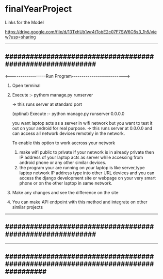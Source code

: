# finalYearProject

Links for the Model

https://drive.google.com/file/d/13TxhUb1wr4tTobE2c07F7SW6O5s3_1h5/view?usp=sharing

----------------------------------------------------------
##########################################################
----------------------------------------------------------
<------------------Run Program--------------------------->
1. Open terminal 
2. Execute :- pythom manage.py runserver 

	-> this runs server at standard port

   	(optinal) 
   Execute :- python manage.py runserver 0.0.0.0

	you want laptop acts as a server in wifi network
	but you want to test it out on your android for 
	real purpose.
	-> this runs server at 0.0.0.0 and can access 
	   all network devices remotely in the network.

   To enable this option to work accross your network 
	1. make wifi public to private if your network is 
	   in already private then IP address of your laptop 
	   acts as server while accessing from android phone or 
	   any other similar devices.
	2. the program your are running on your laptop is
	   like server,type laptop network IP address type into other URL
	   devices and you can access the django development site or webpage 
	   on your very smart phone or on the other laptop in same network.
3. Make any changes and see the difference on the site
4. You can make API endpoint with this method and integrate on other similar 
   projects
----------------------------------------------------------
##########################################################
----------------------------------------------------------

----------------------------------------------------------------------------------
##################################################################################
----------------------------------------------------------------------------------

